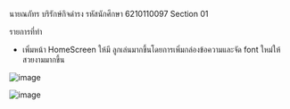 นายณภัทร บริรักษ์กิจดำรง รหัสนักศึกษา 6210110097 Section 01

รายการที่ทำ

- เพิ่มหน้า HomeScreen ให้มี ลูกเล่นมากขึ้นโดยการเพิ่มกล่องข้อความและจัด font ใหม่ให้สวยงามมากขึ้น

![image](https://user-images.githubusercontent.com/87289068/126075212-722a7ec0-5041-43b4-b130-63e40fa4e00a.png)

![image](https://user-images.githubusercontent.com/87289068/126075231-3deeed16-afba-4b71-b5cb-fe5a8708367c.png)

